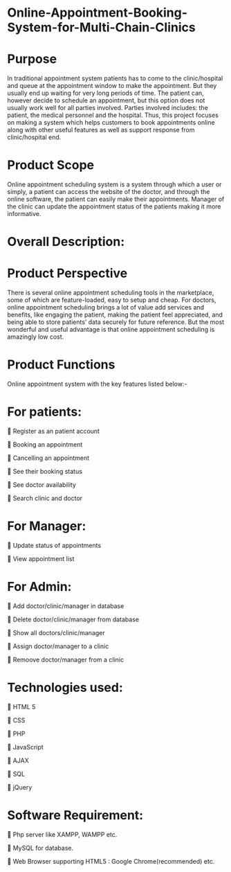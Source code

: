# Online-Appointment-Booking-System-for-Multi-Chain-Clinics

# Purpose
In traditional appointment system patients has to come to the clinic/hospital and queue at the
appointment window to make the appointment. But they usually end up waiting for very long
periods of time. The patient can, however decide to schedule an appointment, but this option
does not usually work well for all parties involved. Parties involved includes: the patient, the
medical personnel and the hospital. Thus, this project focuses on making a system which
helps customers to book appointments online along with other useful features as well as support response
from clinic/hospital end.

# Product Scope
Online appointment scheduling system is a system through which a user or simply, a patient
can access the website of the doctor, and through the online software, the patient can easily
make their appointments. Manager of the clinic can update the appointment status of the
patients making it more informative.

# Overall Description:

# Product Perspective
There is several online appointment scheduling tools in the marketplace, some of which are
feature-loaded, easy to setup and cheap. For doctors, online appointment scheduling brings a
lot of value add services and benefits, like engaging the patient, making the patient feel
appreciated, and being able to store patients’ data securely for future reference. But the most
wonderful and useful advantage is that online appointment scheduling is amazingly low cost.

# Product Functions
Online appointment system with the key features listed below:-
# For patients:
 Register as an patient account

 Booking an appointment

 Cancelling an appointment

 See their booking status

 See doctor availability

 Search clinic and doctor

# For Manager:
 Update status of appointments

 View appointment list

# For Admin:
 Add doctor/clinic/manager in database

 Delete doctor/clinic/manager from database

 Show all doctors/clinic/manager

 Assign doctor/manager to a clinic

 Remoove doctor/manager from a clinic


# Technologies used:
 HTML 5

 CSS

 PHP

 JavaScript

 AJAX

 SQL

 jQuery


# Software Requirement:
 Php server like XAMPP, WAMPP etc.

 MySQL for database.

 Web Browser supporting HTML5 : Google Chrome(recommended) etc.

